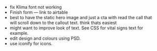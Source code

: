 - fix Klima font not working
- Finish form — link to airtable
- best to have the static hero image and just a cta with read the call that will scroll down to the callout text. think thats easiest
- might want to improve look of text. See CSS for vital signs text for example.
- edit design and colours using PSD.
- use iconify for icons.
